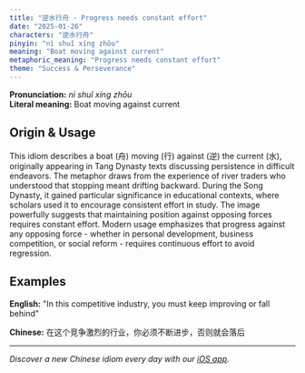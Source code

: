 ```yaml
---
title: "逆水行舟 - Progress needs constant effort"
date: "2025-01-26"
characters: "逆水行舟"
pinyin: "nì shuǐ xíng zhōu"
meaning: "Boat moving against current"
metaphoric_meaning: "Progress needs constant effort"
theme: "Success & Perseverance"
---
```


**Pronunciation:** *nì shuǐ xíng zhōu*  
**Literal meaning:** Boat moving against current

## Origin & Usage

This idiom describes a boat (舟) moving (行) against (逆) the current (水), originally appearing in Tang Dynasty texts discussing persistence in difficult endeavors. The metaphor draws from the experience of river traders who understood that stopping meant drifting backward. During the Song Dynasty, it gained particular significance in educational contexts, where scholars used it to encourage consistent effort in study. The image powerfully suggests that maintaining position against opposing forces requires constant effort. Modern usage emphasizes that progress against any opposing force - whether in personal development, business competition, or social reform - requires continuous effort to avoid regression.

## Examples

**English:** "In this competitive industry, you must keep improving or fall behind"

**Chinese:** 在这个竞争激烈的行业，你必须不断进步，否则就会落后

---

*Discover a new Chinese idiom every day with our [iOS app](https://apps.apple.com/us/app/daily-chinese-idioms/id6670238264).*
